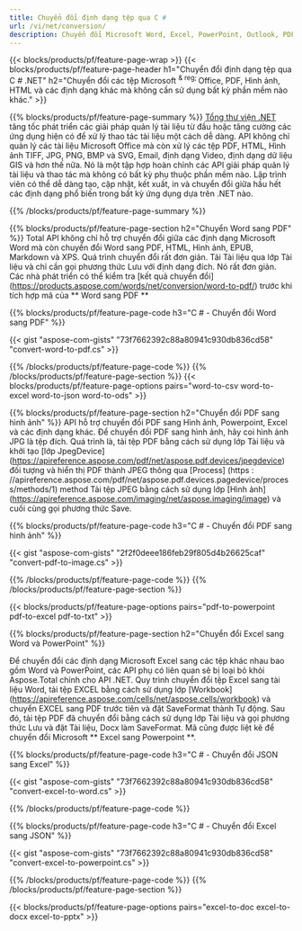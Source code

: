 ```yaml
---
title: Chuyển đổi định dạng tệp qua C # 
url: /vi/net/conversion/
description: Chuyển đổi Microsoft Word, Excel, PowerPoint, Outlook, PDF, HTML, Hình ảnh 3D, Sơ đồ, Định dạng Video và nhiều tệp phổ biến khác chỉ với vài dòng mã C #.
---
```


{{< blocks/products/pf/feature-page-wrap >}}
{{< blocks/products/pf/feature-page-header h1="Chuyển đổi định dạng tệp qua C # .NET" h2="Chuyển đổi các tệp Microsoft <sup> & reg; </sup> Office, PDF, Hình ảnh, HTML và các định dạng khác mà không cần sử dụng bất kỳ phần mềm nào khác." >}}

{{% blocks/products/pf/feature-page-summary %}}
[Tổng thư viện .NET](https://products.aspose.com/total/net/) tăng tốc phát triển các giải pháp quản lý tài liệu từ đầu hoặc tăng cường các ứng dụng hiện có để xử lý thao tác tài liệu một cách dễ dàng. API không chỉ quản lý các tài liệu Microsoft Office mà còn xử lý các tệp PDF, HTML, Hình ảnh TIFF, JPG, PNG, BMP và SVG, Email, định dạng Video, định dạng dữ liệu GIS và hơn thế nữa. Nó là một tập hợp hoàn chỉnh các API giải pháp quản lý tài liệu và thao tác mà không có bất kỳ phụ thuộc phần mềm nào. Lập trình viên có thể dễ dàng tạo, cập nhật, kết xuất, in và chuyển đổi giữa hầu hết các định dạng phổ biến trong bất kỳ ứng dụng dựa trên .NET nào.

{{% /blocks/products/pf/feature-page-summary  %}}

{{% blocks/products/pf/feature-page-section  h2="Chuyển Word sang PDF" %}}
Total API không chỉ hỗ trợ chuyển đổi giữa các định dạng Microsoft Word mà còn chuyển đổi Word sang PDF, HTML, Hình ảnh, EPUB, Markdown và XPS. Quá trình chuyển đổi rất đơn giản. Tải Tài liệu qua lớp Tài liệu và chỉ cần gọi phương thức Lưu với định dạng đích. Nó rất đơn giản. Các nhà phát triển có thể kiểm tra [kết quả chuyển đổi] (https://products.aspose.com/words/net/conversion/word-to-pdf/) trước khi tích hợp mã của ** Word sang PDF **


{{% blocks/products/pf/feature-page-code h3="C # - Chuyển đổi Word sang PDF" %}}

{{< gist "aspose-com-gists" "73f7662392c88a80941c930db836cd58" "convert-word-to-pdf.cs" >}}

{{% /blocks/products/pf/feature-page-code  %}}
{{% /blocks/products/pf/feature-page-section %}}
{{< blocks/products/pf/feature-page-options pairs="word-to-csv word-to-excel word-to-json word-to-ods" >}}


{{% blocks/products/pf/feature-page-section  h2="Chuyển đổi PDF sang hình ảnh" %}}
API hỗ trợ chuyển đổi PDF sang Hình ảnh, Powerpoint, Excel và các định dạng khác. Để chuyển đổi PDF sang hình ảnh, hãy coi hình ảnh JPG là tệp đích. Quá trình là, tải tệp PDF bằng cách sử dụng lớp Tài liệu và khởi tạo [lớp JpegDevice] (https://apireference.aspose.com/pdf/net/aspose.pdf.devices/jpegdevice) đối tượng và hiển thị PDF thành JPEG thông qua [Process] (https : //apireference.aspose.com/pdf/net/aspose.pdf.devices.pagedevice/process/methods/1) method
Tải tệp JPEG bằng cách sử dụng lớp [Hình ảnh] (https://apireference.aspose.com/imaging/net/aspose.imaging/image) và cuối cùng gọi phương thức Save.

{{% blocks/products/pf/feature-page-code h3="C # - Chuyển đổi PDF sang hình ảnh" %}}

{{< gist "aspose-com-gists" "2f2f0deee186feb29f805d4b26625caf" "convert-pdf-to-image.cs" >}}


{{% /blocks/products/pf/feature-page-code  %}}
{{% /blocks/products/pf/feature-page-section %}}

{{< blocks/products/pf/feature-page-options pairs="pdf-to-powerpoint pdf-to-excel pdf-to-txt" >}}

{{% blocks/products/pf/feature-page-section  h2="Chuyển đổi Excel sang Word và PowerPoint" %}}

Để chuyển đổi các định dạng Microsoft Excel sang các tệp khác nhau bao gồm Word và PowerPoint, các API phụ có liên quan sẽ bị loại bỏ khỏi Aspose.Total chính cho API .NET. Quy trình chuyển đổi tệp Excel sang tài liệu Word, tải tệp EXCEL bằng cách sử dụng lớp [Workbook] (https://apireference.aspose.com/cells/net/aspose.cells/workbook) và chuyển EXCEL sang PDF trước tiên và đặt SaveFormat thành Tự động. Sau đó, tải tệp PDF đã chuyển đổi bằng cách sử dụng lớp Tài liệu và gọi phương thức Lưu và đặt Tài liệu, Docx làm SaveFormat. Mã cũng được liệt kê để chuyển đổi Microsoft ** Excel sang Powerpoint **.

{{% blocks/products/pf/feature-page-code h3="C # - Chuyển đổi JSON sang Excel" %}}

{{< gist "aspose-com-gists" "73f7662392c88a80941c930db836cd58" "convert-excel-to-word.cs" >}}

{{% /blocks/products/pf/feature-page-code %}}

{{% blocks/products/pf/feature-page-code h3="C # - Chuyển đổi Excel sang JSON" %}}

{{< gist "aspose-com-gists" "73f7662392c88a80941c930db836cd58" "convert-excel-to-powerpoint.cs" >}}

{{% /blocks/products/pf/feature-page-code %}}
{{% /blocks/products/pf/feature-page-section %}}

{{< blocks/products/pf/feature-page-options pairs="excel-to-doc excel-to-docx excel-to-pptx" >}}
